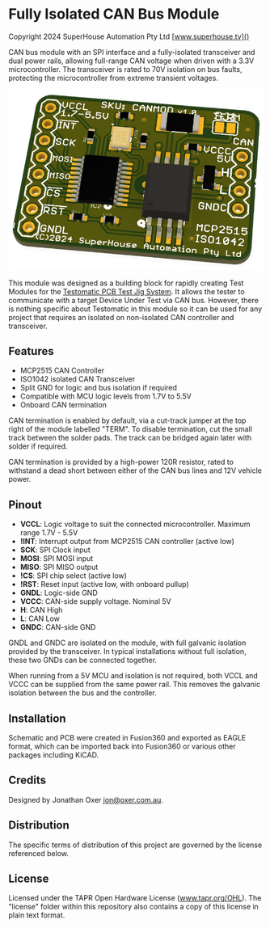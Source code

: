 Fully Isolated CAN Bus Module
=============================

Copyright 2024 SuperHouse Automation Pty Ltd  [www.superhouse.tv]()

CAN bus module with an SPI interface and a fully-isolated transceiver and dual power
rails, allowing full-range CAN voltage when driven with a 3.3V microcontroller. The
transceiver is rated to 70V isolation on bus faults, protecting the microcontroller
from extreme transient voltages.

![Prototype test jig](Images/CANMOD-v1_0-oblique.jpeg)

This module was designed as a building block for rapidly creating Test Modules for
the [Testomatic PCB Test Jig System](https://github.com/superhouse/testomatic). It
allows the tester to communicate with a target Device Under Test via CAN bus. However,
there is nothing specific about Testomatic in this module so it can be used for any
project that requires an isolated on non-isolated CAN controller and transceiver.

## Features
* MCP2515 CAN Controller
* ISO1042 isolated CAN Transceiver
* Split GND for logic and bus isolation if required
* Compatible with MCU logic levels from 1.7V to 5.5V
* Onboard CAN termination

CAN termination is enabled by default, via a cut-track jumper at the top right of the
module labelled "TERM". To disable termination, cut the small track between the solder
pads. The track can be bridged again later with solder if required.

CAN termination is provided by a high-power 120R resistor, rated to withstand a dead
short between either of the CAN bus lines and 12V vehicle power.

## Pinout
* **VCCL**: Logic voltage to suit the connected microcontroller. Maximum range 1.7V - 5.5V
* **!INT**: Interrupt output from MCP2515 CAN controller (active low)
* **SCK**: SPI Clock input
* **MOSI**: SPI MOSI input
* **MISO**: SPI MISO output
* **!CS**: SPI chip select (active low)
* **!RST**: Reset input (active low, with onboard pullup)
* **GNDL**: Logic-side GND
* **VCCC**: CAN-side supply voltage. Nominal 5V
* **H**: CAN High
* **L**: CAN Low
* **GNDC**: CAN-side GND

GNDL and GNDC are isolated on the module, with full galvanic isolation provided by the transceiver. In typical installations without full isolation, these two GNDs can be connected together.

When running from a 5V MCU and isolation is not required, both VCCL and VCCC can be supplied from the same power rail. This removes the galvanic isolation between the bus and the controller.


## Installation
Schematic and PCB were created in Fusion360 and exported as EAGLE format,
which can be imported back into Fusion360 or various other packages including KiCAD.


## Credits
Designed by Jonathan Oxer <jon@oxer.com.au>.


## Distribution
The specific terms of distribution of this project are governed by the
license referenced below.


## License
Licensed under the TAPR Open Hardware License (www.tapr.org/OHL).
The "license" folder within this repository also contains a copy of
this license in plain text format.
